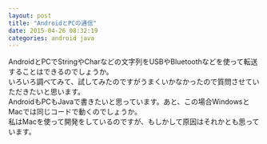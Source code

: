 ```yaml
---
layout: post
title: "AndroidとPCの通信"
date: 2015-04-26 08:32:19
categories: android java
---
```

<p>AndroidとPCでStringやCharなどの文字列をUSBやBluetoothなどを使って転送することはできるのでしょうか。<br>
いろいろ調べてみて、試してみたのですがうまくいかなかったので質問させていただきたいと思います。 <br>
AndroidもPCもJavaで書きたいと思っています。あと、この場合WindowsとMacでは同じコードで動くのでしょうか。<br>
 私はMacを使って開発をしているのですが、もしかして原因はそれかとも思っています。</p>
